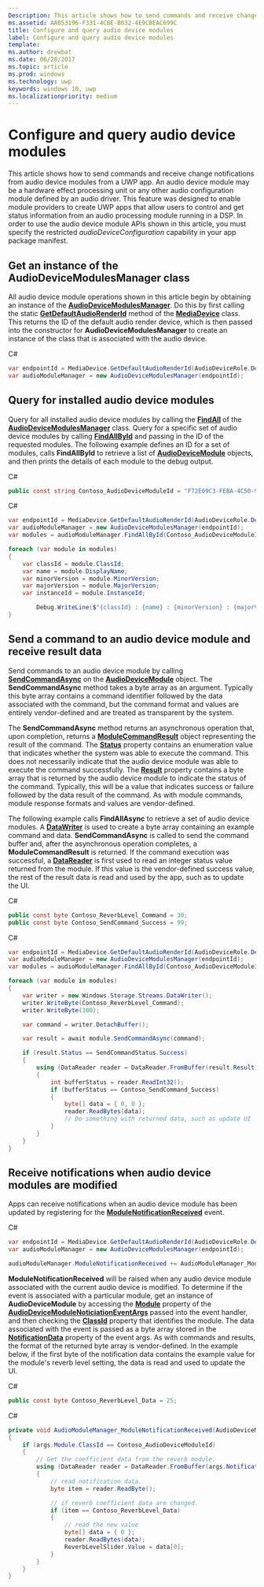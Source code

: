 ```yaml
---
Description: This article shows how to send commands and receive change notifications from audio device modules. from a Universal Windows Platform (UWP) app.
ms.assetid: AA053196-F331-4CBE-B032-4E9CBEAC699C
title: Configure and query audio device modules
label: Configure and query audio device modules
template: 
ms.author: drewbat
ms.date: 06/28/2017
ms.topic: article
ms.prod: windows
ms.technology: uwp
keywords: windows 10, uwp
ms.localizationpriority: medium
---
```


# Configure and query audio device modules 

This article shows how to send commands and receive change notifications from audio device modules from a UWP app. An audio device module may be a hardware effect processing unit or any other audio configuration module defined by an audio driver. This feature was designed to enable module providers to create UWP apps that allow users to control and get status information from an audio processing module running in a DSP. In order to use the audio device module APIs shown in this article, you must specify the restricted *audioDeviceConfiguration* capability in your app package manifest.

## Get an instance of the AudioDeviceModulesManager class
All audio device module operations shown in this article begin by obtaining an instance of the **[AudioDeviceModulesManager](https://docs.microsoft.com/uwp/api/windows.media.devices.audiodevicemodulesmanager)**. Do this by first calling the static **[GetDefaultAudioRenderId](https://docs.microsoft.com/uwp/api/windows.media.devices.mediadevice#Windows_Media_Devices_MediaDevice_GetDefaultAudioRenderId_Windows_Media_Devices_AudioDeviceRole_)** method of the **[MediaDevice](https://docs.microsoft.com/uwp/api/windows.media.devices.mediadevice)** class. This returns the ID of the default audio render device, which is then passed into the constructor for **AudioDeviceModulesManager** to create an instance of the class that is associated with the audio device.

C#
```csharp
var endpointId = MediaDevice.GetDefaultAudioRenderId(AudioDeviceRole.Default);
var audioModuleManager = new AudioDeviceModulesManager(endpointId);
```

## Query for installed audio device modules

Query for all installed audio device modules by calling the **[FindAll](https://docs.microsoft.com/uwp/api/windows.media.devices.audiodevicemodulesmanager#Windows_Media_Devices_AudioDeviceModulesManager_FindAll)** of the **[AudioDeviceModulesManager](https://docs.microsoft.com/uwp/api/windows.media.devices.audiodevicemodulesmanager)** class. Query for a specific set of audio device modules by calling **[FindAllById](https://docs.microsoft.com/uwp/api/windows.media.devices.audiodevicemodulesmanager#Windows_Media_Devices_AudioDeviceModulesManager_FindAllById_System_String_)** and passing in the ID of the requested modules. The following example defines an ID for a set of modules, calls **FindAllById** to retrieve a list of **[AudioDeviceModule](https://docs.microsoft.com/uwp/api/windows.media.devices.audiodevicemodule)** objects, and then prints the details of each module to the debug output.

C#
```csharp
public const string Contoso_AudioDeviceModuleId = "F72E09C3-FEBA-4C50-93BE-2CA56123AF09";
``` 

C#
```csharp
var endpointId = MediaDevice.GetDefaultAudioRenderId(AudioDeviceRole.Default);
var audioModuleManager = new AudioDeviceModulesManager(endpointId);
var modules = audioModuleManager.FindAllById(Contoso_AudioDeviceModuleId);

foreach (var module in modules)
{
    var classId = module.ClassId;
    var name = module.DisplayName;
    var minorVersion = module.MinorVersion;
    var majorVersion = module.MajorVersion;
    var instanceId = module.InstanceId;

        Debug.WriteLine($"{classId} : {name} : {minorVersion} : {majorVersion} : {instanceId}");
}
``` 
## Send a command to an audio device module and receive result data
Send commands to an audio device module by calling **[SendCommandAsync](https://docs.microsoft.com/uwp/api/windows.media.devices.audiodevicemodule#Windows_Media_Devices_AudioDeviceModule_SendCommandAsync_Windows_Storage_Streams_IBuffer_)** on the **[AudioDeviceModule](https://docs.microsoft.com/uwp/api/windows.media.devices.audiodevicemodule)** object. The **SendCommandAsync** method takes a byte array as an argument. Typically this byte array contains a command identifier followed by the data associated with the command, but the command format and values are entirely vendor-defined and are treated as transparent by the system.

The **SendCommandAsync** method returns an asynchronous operation that, upon completion, returns a **[ModuleCommandResult](https://docs.microsoft.com/uwp/api/windows.media.devices.modulecommandresult)** object representing the result of the command. The **[Status](https://docs.microsoft.com/uwp/api/windows.media.devices.modulecommandresult#Windows_Media_Devices_ModuleCommandResult_Status)** property contains an enumeration value that indicates whether the system was able to execute the command. This does not necessarily indicate that the audio device module was able to execute the command successfully. The **[Result](https://docs.microsoft.com/uwp/api/windows.media.devices.modulecommandresult#Windows_Media_Devices_ModuleCommandResult_Result)** property contains a byte array that is returned by the audio device module to indicate the status of the command. Typically, this will be a value that indicates success or failure followed by the data result of the command. As with module commands, module response formats and values are vendor-defined.

The following example calls **FindAllAsync** to retrieve a set of audio device modules. A **[DataWriter](https://docs.microsoft.com/uwp/api/windows.storage.streams.datawriter)** is used to create a byte array containing an example command and data. **SendCommandAsync** is called to send the command buffer and, after the asynchronous operation completes, a **ModuleCommandResult** is returned. If the command execution was successful, a **[DataReader](https://docs.microsoft.com/uwp/api/windows.storage.streams.datareader)** is first used to read an integer status value returned from the module. If this value is the vendor-defined success value, the rest of the result data is read and used by the app, such as to update the UI.


C#
```csharp
public const byte Contoso_ReverbLevel_Command = 30; 
public const byte Contoso_SendCommand_Success = 99;
``` 

C#
```csharp
var endpointId = MediaDevice.GetDefaultAudioRenderId(AudioDeviceRole.Default);
var audioModuleManager = new AudioDeviceModulesManager(endpointId);
var modules = audioModuleManager.FindAllById(Contoso_AudioDeviceModuleId);

foreach (var module in modules)
{
    var writer = new Windows.Storage.Streams.DataWriter();
    writer.WriteByte(Contoso_ReverbLevel_Command);
    writer.WriteByte(100);

    var command = writer.DetachBuffer();

    var result = await module.SendCommandAsync(command);

    if (result.Status == SendCommandStatus.Success)
    {
        using (DataReader reader = DataReader.FromBuffer(result.Result))
        {
            int bufferStatus = reader.ReadInt32();
            if (bufferStatus == Contoso_SendCommand_Success)
            {
                byte[] data = { 0, 0 };
                reader.ReadBytes(data);
                // Do something with returned data, such as update UI
            }
        }
    }
}
```

## Receive notifications when audio device modules are modified
Apps can receive notifications when an audio device module has been updated by registering for the **[ModuleNotificationReceived](https://docs.microsoft.com/uwp/api/windows.media.devices.audiodevicemodulesmanager#Windows_Media_Devices_AudioDeviceModulesManager_ModuleNotificationReceived)** event. 

C#
```csharp
var endpointId = MediaDevice.GetDefaultAudioRenderId(AudioDeviceRole.Default);
var audioModuleManager = new AudioDeviceModulesManager(endpointId);

audioModuleManager.ModuleNotificationReceived += AudioModuleManager_ModuleNotificationReceived;
``` 

**ModuleNotificationReceived** will be raised when any audio device module associated with the current audio device is modified. To determine if the event is associated with a particular module, get an instance of **AudioDeviceModule** by accessing the **[Module](https://docs.microsoft.com/uwp/api/windows.media.devices.audiodevicemodulenotificationeventargs#Windows_Media_Devices_AudioDeviceModuleNotificationEventArgs_Module)** property of the **[AudioDeviceModuleNoticiationEventArgs](https://docs.microsoft.com/uwp/api/windows.media.devices.audiodevicemodulenotificationeventargs)** passed into the event handler, and then checking the **[ClassId](https://docs.microsoft.com/uwp/api/windows.media.devices.audiodevicemodule#Windows_Media_Devices_AudioDeviceModule_ClassId)** property that identifies the module. The data associated with the event is passed as a byte array stored in the **[NotificationData](https://docs.microsoft.com/uwp/api/windows.media.devices.audiodevicemodulenotificationeventargs#Windows_Media_Devices_AudioDeviceModuleNotificationEventArgs_NotificationData)** property of the event args. As with commands and results, the format of the returned byte array is vendor-defined. In the example below, if the first byte of the notification data contains the example value for the module's reverb level setting, the data is read and used to update the UI.

C#
```csharp
public const byte Contoso_ReverbLevel_Data = 25;
```

C#
```csharp
private void AudioModuleManager_ModuleNotificationReceived(AudioDeviceModulesManager sender, AudioDeviceModuleNotificationEventArgs args)
{
    if (args.Module.ClassId == Contoso_AudioDeviceModuleId)
    {
        // Get the coefficient data from the reverb module.
        using (DataReader reader = DataReader.FromBuffer(args.NotificationData))
        {
            // read notification data.
            byte item = reader.ReadByte();

            // if reverb coefficient data are changed.
            if (item == Contoso_ReverbLevel_Data)
            {
                // read the new value
                byte[] data = { 0 };
                reader.ReadBytes(data);
                ReverbLevelSlider.Value = data[0];
            }
        }
    }
}
```
